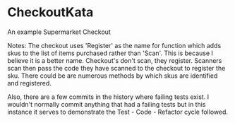 # CheckoutKata
An example Supermarket Checkout

Notes:
The checkout uses 'Register' as the name for function which adds skus to the list of items purchased rather than 'Scan'.  This is because I believe it is a better name.  Checkout's don't scan, they register.  Scanners scan then pass the code they have scanned to the checkout to register the sku.  There could be are numerous methods by which skus are identified and registered.

Also, there are a few commits in the history where failing tests exist.  I wouldn't normally commit anything that had a failing tests but in this instance it serves to demonstrate the Test - Code - Refactor cycle followed.
